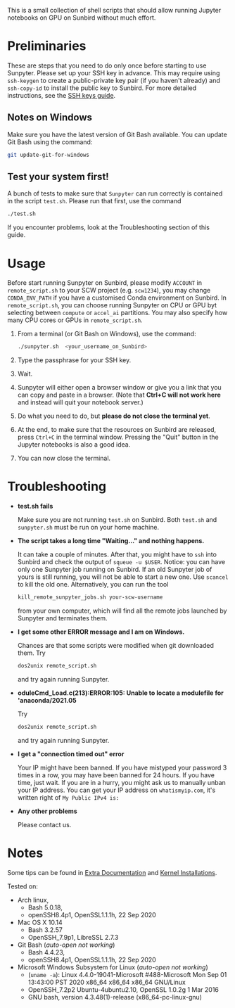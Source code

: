 This is a small collection of shell scripts that should allow running Jupyter notebooks on GPU on Sunbird without much effort.

# Preliminaries

These are steps that you need to do only once before starting to use Sunpyter. Please set up your SSH key in advance. 
This may require using `ssh-keygen` to create a public-private key pair (if you haven't already) and `ssh-copy-id` to install the public key to Sunbird.
For more detailed instructions, see the [SSH keys guide](ssh-keys-guide.md). 

## Notes on **Windows**
Make sure you have the latest version of Git Bash available. You can update Git Bash using the command:

```bash
git update-git-for-windows
```

## Test your system first!
A bunch of tests to make sure that `Sunpyter` can run correctly is contained in the script `test.sh`.
Please run that first, use the command
```bash
./test.sh
```
If you encounter problems, look at the Troubleshooting section of this guide.

# Usage
Before start running Sunpyter on Sunbird, please modify `ACCOUNT` in `remote_script.sh` to your SCW project (e.g. `scw1234`), you may change `CONDA_ENV_PATH` if you have a customised Conda environment on Sunbird. In `remote_script.sh`, you can choose running Sunpyter on CPU or GPU byt selecting between `compute` or `accel_ai` partitions. You may also specify how many CPU cores or GPUs in `remote_script.sh`.

1. From a terminal (or Git Bash on Windows), use the command:
   ```bash
   ./sunpyter.sh  <your_username_on_Sunbird>
   ```
2. Type the passphrase for your SSH key.

3. Wait.

4. Sunpyter will either open a browser window or give you a link that you can copy and paste in a browser. (Note that **Ctrl+C will not work here** and instead will quit your notebook server.)

5. Do what you need to do, but **please do not close the terminal yet**.

6. At the end, to make sure that the resources on Sunbird are released, press `Ctrl+C` in the terminal window. Pressing the "Quit" button in the Jupyter notebooks is also a good idea.

7. You can now close the terminal.

# Troubleshooting
  * **test.sh fails**
  
    Make sure you are not running `test.sh` on Sunbird. Both `test.sh` and `sunpyter.sh` must be run on your home machine.
    
  * **The script takes a long time "Waiting..." and nothing happens.**
  
    It can take a couple of minutes. 
    After that, you might have to `ssh` into Sunbird 
    and check the output of `squeue -u $USER`.
    Notice: you can have only one Sunpyter job running on Sunbird.
    If an old Sunpyter job of yours is still running, 
    you will not be able to start a new one. 
    Use `scancel` to kill the old one.
    Alternatively, you can run the tool
    ```bash
    kill_remote_sunpyter_jobs.sh your-scw-username 
    ```
    from your own computer, 
    which will find all the remote jobs
    launched by Sunpyter
    and terminates them.
    
  * **I get some other ERROR message and I am on Windows.**
  
    Chances are that some scripts were modified 
    when git downloaded them.
    Try
    ```bash
    dos2unix remote_script.sh
    ```
    and try again running Sunpyter.
    
  * **oduleCmd_Load.c(213):ERROR:105: Unable to locate a modulefile for 'anaconda/2021.05**
  
    Try
    ```bash
    dos2unix remote_script.sh
    ```
    and try again running Sunpyter.
    
  * **I get a "connection timed out" error**
  
    Your IP might have been banned.
    If you have mistyped your password 3 times
    in a row, you may have been banned for 24 hours.
    If you have time, just wait. 
    If you are in a hurry, 
    you might ask us 
    to manually unban your IP address.
    You can get your IP address 
    on `whatismyip.com`, 
    it's written right of 
    `My Public IPv4 is:`
    
  * **Any other problems**
  
    Please contact us.

# Notes
Some tips can be found in [Extra Documentation](extra_documentation.md) and [Kernel Installations](kernel_installations.md).

Tested on:
- Arch linux,
  - Bash 5.0.18, 
  - openSSH8.4p1, OpenSSL1.1.1h, 22 Sep 2020
- Mac OS X 10.14
  - Bash 3.2.57
  - OpenSSH_7.9p1, LibreSSL 2.7.3
- Git Bash (*auto-open not working*)
  - Bash 4.4.23, 
  - openSSH8.4p1, OpenSSL1.1.1h, 22 Sep 2020
- Microsoft Windows Subsystem for Linux (*auto-open not working*)
  - (`uname -a`): Linux 4.4.0-19041-Microsoft #488-Microsoft Mon Sep 01 13:43:00 PST 2020 x86_64 x86_64 x86_64 GNU/Linux
  - OpenSSH_7.2p2 Ubuntu-4ubuntu2.10, OpenSSL 1.0.2g  1 Mar 2016
  - GNU bash, version 4.3.48(1)-release (x86_64-pc-linux-gnu)
